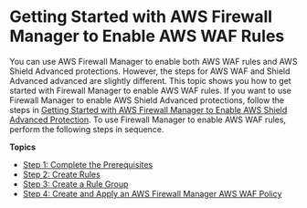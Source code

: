 # Getting Started with AWS Firewall Manager to Enable AWS WAF Rules<a name="getting-started-fms"></a>

You can use AWS Firewall Manager to enable both AWS WAF rules and AWS Shield Advanced protections\. However, the steps for AWS WAF and Shield Advanced advanced are slightly different\. This topic shows you how to get started with Firewall Manager to enable AWS WAF rules\. If you want to use Firewall Manager to enable AWS Shield Advanced protections, follow the steps in [Getting Started with AWS Firewall Manager to Enable AWS Shield Advanced Protection](getting-started-fms-shield.md)\. To use Firewall Manager to enable AWS WAF rules, perform the following steps in sequence\. 

**Topics**
+ [Step 1: Complete the Prerequisites](complete-prereq.md)
+ [Step 2: Create Rules](get-started-fms-create-rules.md)
+ [Step 3: Create a Rule Group](get-started-fms-create-rule-group.md)
+ [Step 4: Create and Apply an AWS Firewall Manager AWS WAF Policy](get-started-fms-create-security-policy.md)